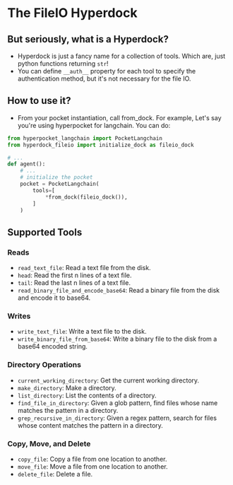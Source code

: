 # The FileIO Hyperdock

## But seriously, what is a Hyperdock?
- Hyperdock is just a fancy name for a collection of tools. Which are, just python functions returning `str`!
- You can define `__auth__` property for each tool to specify the authentication method, but it's not necessary for the file IO.

## How to use it?
- From your pocket instantiation, call from_dock. For example, Let's say you're using hyperpocket for langchain. You can do:
```python
from hyperpocket_langchain import PocketLangchain
from hyperdock_fileio import initialize_dock as fileio_dock

# ...
def agent():
    # ...
    # initialize the pocket
    pocket = PocketLangchain(
        tools=[
            *from_dock(fileio_dock()),
        ]
    )
```

## Supported Tools
### Reads
- `read_text_file`: Read a text file from the disk.
- `head`: Read the first n lines of a text file.
- `tail`: Read the last n lines of a text file.
- `read_binary_file_and_encode_base64`: Read a binary file from the disk and encode it to base64.
### Writes
- `write_text_file`: Write a text file to the disk.
- `write_binary_file_from_base64`: Write a binary file to the disk from a base64 encoded string.
### Directory Operations
- `current_working_directory`: Get the current working directory.
- `make_directory`: Make a directory.
- `list_directory`: List the contents of a directory.
- `find_file_in_directory`: Given a glob pattern, find files whose name matches the pattern in a directory.
- `grep_recursive_in_directory`: Given a regex pattern, search for files whose content matches the pattern in a directory.
### Copy, Move, and Delete
- `copy_file`: Copy a file from one location to another.
- `move_file`: Move a file from one location to another.
- `delete_file`: Delete a file.